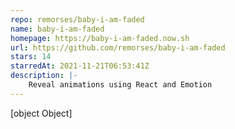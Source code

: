 ```yaml
---
repo: remorses/baby-i-am-faded
name: baby-i-am-faded
homepage: https://baby-i-am-faded.now.sh
url: https://github.com/remorses/baby-i-am-faded
stars: 14
starredAt: 2021-11-21T06:53:41Z
description: |-
    Reveal animations using React and Emotion
---
```


[object Object]
